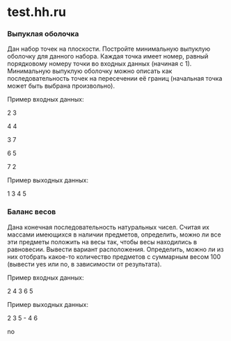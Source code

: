 test.hh.ru
==========



### Выпуклая оболочка

Дан набор точек на плоскости. Постройте минимальную выпуклую оболочку для
данного набора. Каждая точка имеет номер, равный порядковому номеру точки во
входных данных (начиная с 1). Минимальную выпуклую оболочку можно описать как
последовательность точек на пересечении её границ (начальная точка может быть
выбрана произвольно).

Пример входных данных:

2 3

4 4

3 7

6 5

7 2

Пример выходных данных:

1 3 4 5



### Баланс весов

Дана конечная последовательность натуральных чисел. Считая их массами имеющихся
в наличии предметов, определить, можно ли все эти предметы положить на весы так,
чтобы весы находились в равновесии. Вывести вариант расположения. Определить,
можно ли из них отобрать какое-то количество предметов с суммарным весом 100
(вывести yes или no, в зависимости от результата).

Пример входных данных:

2 4 3 6 5

Пример выходных данных:

2 3 5 - 4 6

no
